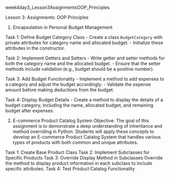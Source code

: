 week4day3_Lesson3AssignmentsOOP_Principles

Lesson 3: Assignments: OOP Principles

1. Encapsulation in Personal Budget Management


Task 1: Define Budget Category Class - Create a class `BudgetCategory` with private attributes for category name and allocated budget. - Initialize these attributes in the constructor.

Task 2: Implement Getters and Setters - Write getter and setter methods for both the category name and the allocated budget. - Ensure that the setter methods include validation (e.g., budget should be a positive number).

Task 3: Add Budget Functionality - Implement a method to add expenses to a category and adjust the budget accordingly. - Validate the expense amount before making deductions from the budget.

Task 4: Display Budget Details - Create a method to display the details of a budget category, including the name, allocated budget, and remaining budget after expenses.


2. E-commerce Product Catalog System
Objective: The goal of this assignment is to demonstrate a deep understanding of inheritance and method overriding in Python. Students will apply these concepts to develop an E-commerce Product Catalog System that handles various types of products with both common and unique attributes.

Task 1: Create Base Product Class
Task 2: Implement Subclasses for Specific Products
Task 3: Override Display Method in Subclasses
Override the method to display product information in each subclass to include specific attributes.
Task 4: Test Product Catalog Functionality
